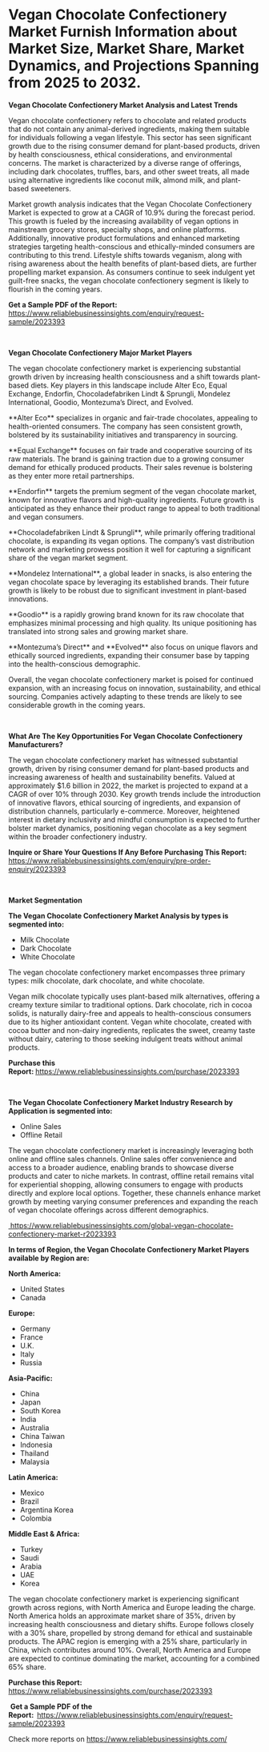 <p><h1>Vegan Chocolate Confectionery Market Furnish Information about Market Size, Market Share, Market Dynamics, and Projections Spanning from 2025 to 2032.</h1></p><p><strong>Vegan Chocolate Confectionery Market Analysis and Latest Trends</strong></p>
<p><p>Vegan chocolate confectionery refers to chocolate and related products that do not contain any animal-derived ingredients, making them suitable for individuals following a vegan lifestyle. This sector has seen significant growth due to the rising consumer demand for plant-based products, driven by health consciousness, ethical considerations, and environmental concerns. The market is characterized by a diverse range of offerings, including dark chocolates, truffles, bars, and other sweet treats, all made using alternative ingredients like coconut milk, almond milk, and plant-based sweeteners.</p><p>Market growth analysis indicates that the Vegan Chocolate Confectionery Market is expected to grow at a CAGR of 10.9% during the forecast period. This growth is fueled by the increasing availability of vegan options in mainstream grocery stores, specialty shops, and online platforms. Additionally, innovative product formulations and enhanced marketing strategies targeting health-conscious and ethically-minded consumers are contributing to this trend. Lifestyle shifts towards veganism, along with rising awareness about the health benefits of plant-based diets, are further propelling market expansion. As consumers continue to seek indulgent yet guilt-free snacks, the vegan chocolate confectionery segment is likely to flourish in the coming years.</p></p>
<p><strong>Get a Sample PDF of the Report:&nbsp;</strong> <a href="https://www.reliablebusinessinsights.com/enquiry/request-sample/2023393?utm_campaign=2318&utm_medium=2&utm_source=Github&utm_content=ia&utm_term=29032025&utm_id=vegan-chocolate-confectionery">https://www.reliablebusinessinsights.com/enquiry/request-sample/2023393</a></p>
<p>&nbsp;</p>
<p><strong>Vegan Chocolate Confectionery Major Market Players</strong></p>
<p><p>The vegan chocolate confectionery market is experiencing substantial growth driven by increasing health consciousness and a shift towards plant-based diets. Key players in this landscape include Alter Eco, Equal Exchange, Endorfin, Chocoladefabriken Lindt & Sprungli, Mondelez International, Goodio, Montezuma’s Direct, and Evolved.</p><p>**Alter Eco** specializes in organic and fair-trade chocolates, appealing to health-oriented consumers. The company has seen consistent growth, bolstered by its sustainability initiatives and transparency in sourcing.</p><p>**Equal Exchange** focuses on fair trade and cooperative sourcing of its raw materials. The brand is gaining traction due to a growing consumer demand for ethically produced products. Their sales revenue is bolstering as they enter more retail partnerships.</p><p>**Endorfin** targets the premium segment of the vegan chocolate market, known for innovative flavors and high-quality ingredients. Future growth is anticipated as they enhance their product range to appeal to both traditional and vegan consumers.</p><p>**Chocoladefabriken Lindt & Sprungli**, while primarily offering traditional chocolate, is expanding its vegan options. The company’s vast distribution network and marketing prowess position it well for capturing a significant share of the vegan market segment.</p><p>**Mondelez International**, a global leader in snacks, is also entering the vegan chocolate space by leveraging its established brands. Their future growth is likely to be robust due to significant investment in plant-based innovations.</p><p>**Goodio** is a rapidly growing brand known for its raw chocolate that emphasizes minimal processing and high quality. Its unique positioning has translated into strong sales and growing market share.</p><p>**Montezuma’s Direct** and **Evolved** also focus on unique flavors and ethically sourced ingredients, expanding their consumer base by tapping into the health-conscious demographic.</p><p>Overall, the vegan chocolate confectionery market is poised for continued expansion, with an increasing focus on innovation, sustainability, and ethical sourcing. Companies actively adapting to these trends are likely to see considerable growth in the coming years.</p></p>
<p>&nbsp;</p>
<p><strong>What Are The Key Opportunities For Vegan Chocolate Confectionery Manufacturers?</strong></p>
<p><p>The vegan chocolate confectionery market has witnessed substantial growth, driven by rising consumer demand for plant-based products and increasing awareness of health and sustainability benefits. Valued at approximately $1.6 billion in 2022, the market is projected to expand at a CAGR of over 10% through 2030. Key growth trends include the introduction of innovative flavors, ethical sourcing of ingredients, and expansion of distribution channels, particularly e-commerce. Moreover, heightened interest in dietary inclusivity and mindful consumption is expected to further bolster market dynamics, positioning vegan chocolate as a key segment within the broader confectionery industry.</p></p>
<p><strong>Inquire or Share Your Questions If Any Before Purchasing This Report:</strong> <a href="https://www.reliablebusinessinsights.com/enquiry/pre-order-enquiry/2023393?utm_campaign=2318&utm_medium=2&utm_source=Github&utm_content=ia&utm_term=29032025&utm_id=vegan-chocolate-confectionery">https://www.reliablebusinessinsights.com/enquiry/pre-order-enquiry/2023393</a></p>
<p>&nbsp;</p>
<p><strong>Market Segmentation</strong></p>
<p><strong>The Vegan Chocolate Confectionery Market Analysis by types is segmented into:</strong></p>
<p><ul><li>Milk Chocolate</li><li>Dark Chocolate</li><li>White Chocolate</li></ul></p>
<p><p>The vegan chocolate confectionery market encompasses three primary types: milk chocolate, dark chocolate, and white chocolate. </p><p>Vegan milk chocolate typically uses plant-based milk alternatives, offering a creamy texture similar to traditional options. Dark chocolate, rich in cocoa solids, is naturally dairy-free and appeals to health-conscious consumers due to its higher antioxidant content. Vegan white chocolate, created with cocoa butter and non-dairy ingredients, replicates the sweet, creamy taste without dairy, catering to those seeking indulgent treats without animal products.</p></p>
<p><strong>Purchase this Report:&nbsp;</strong><a href="https://www.reliablebusinessinsights.com/purchase/2023393?utm_campaign=2318&utm_medium=2&utm_source=Github&utm_content=ia&utm_term=29032025&utm_id=vegan-chocolate-confectionery">https://www.reliablebusinessinsights.com/purchase/2023393</a></p>
<p>&nbsp;</p>
<p><strong>The Vegan Chocolate Confectionery Market Industry Research by Application is segmented into:</strong></p>
<p><ul><li>Online Sales</li><li>Offline Retail</li></ul></p>
<p><p>The vegan chocolate confectionery market is increasingly leveraging both online and offline sales channels. Online sales offer convenience and access to a broader audience, enabling brands to showcase diverse products and cater to niche markets. In contrast, offline retail remains vital for experiential shopping, allowing consumers to engage with products directly and explore local options. Together, these channels enhance market growth by meeting varying consumer preferences and expanding the reach of vegan chocolate offerings across different demographics.</p></p>
<p><a href="https://www.reliablebusinessinsights.com/global-vegan-chocolate-confectionery-market-r2023393?utm_campaign=2318&utm_medium=2&utm_source=Github&utm_content=ia&utm_term=29032025&utm_id=vegan-chocolate-confectionery">&nbsp;https://www.reliablebusinessinsights.com/global-vegan-chocolate-confectionery-market-r2023393</a></p>
<p><strong>In terms of Region, the Vegan Chocolate Confectionery Market Players available by Region are:</strong></p>
<p>
    <p> <strong> North America: </strong>
        <ul>
            <li>United States</li>
            <li>Canada</li>
        </ul>
        </p> 
    <p> <strong> Europe: </strong>
        <ul>
            <li>Germany</li>
            <li>France</li>
            <li>U.K.</li>
            <li>Italy</li>
            <li>Russia</li>
        </ul>
        </p> 
    <p> <strong> Asia-Pacific: </strong>
        <ul>
            <li>China</li>
            <li>Japan</li>
            <li>South Korea</li>
            <li>India</li>
            <li>Australia</li>
            <li>China Taiwan</li>
            <li>Indonesia</li>
            <li>Thailand</li>
            <li>Malaysia</li>
        </ul>
        </p> 
    <p> <strong> Latin America: </strong>
        <ul>
            <li>Mexico</li>
            <li>Brazil</li>
            <li>Argentina Korea</li>
            <li>Colombia</li>
        </ul>
        </p> 
    <p> <strong> Middle East & Africa: </strong>
        <ul>
            <li>Turkey</li>
            <li>Saudi</li>
            <li>Arabia</li>
            <li>UAE</li>
            <li>Korea</li>
        </ul>
    </p>
    </p>
<p><p>The vegan chocolate confectionery market is experiencing significant growth across regions, with North America and Europe leading the charge. North America holds an approximate market share of 35%, driven by increasing health consciousness and dietary shifts. Europe follows closely with a 30% share, propelled by strong demand for ethical and sustainable products. The APAC region is emerging with a 25% share, particularly in China, which contributes around 10%. Overall, North America and Europe are expected to continue dominating the market, accounting for a combined 65% share.</p></p>
<p><strong>Purchase this Report: </strong><a href="https://www.reliablebusinessinsights.com/purchase/2023393?utm_campaign=2318&utm_medium=2&utm_source=Github&utm_content=ia&utm_term=29032025&utm_id=vegan-chocolate-confectionery">https://www.reliablebusinessinsights.com/purchase/2023393</a></p>
<p>&nbsp;<strong>Get a Sample PDF of the Report:&nbsp;&nbsp;</strong><a href="https://www.reliablebusinessinsights.com/enquiry/request-sample/2023393?utm_campaign=2318&utm_medium=2&utm_source=Github&utm_content=ia&utm_term=29032025&utm_id=vegan-chocolate-confectionery">https://www.reliablebusinessinsights.com/enquiry/request-sample/2023393</a></p>
<p><strong></strong></p>
<p>Check more reports on <a href="https://www.reliablebusinessinsights.com/?utm_campaign=2318&utm_medium=2&utm_source=Github&utm_content=ia&utm_term=29032025&utm_id=vegan-chocolate-confectionery">https://www.reliablebusinessinsights.com/</a></p>